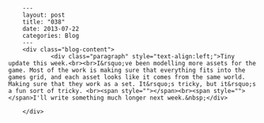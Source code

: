 
        ---
        layout: post
        title: "038"
        date: 2013-07-22
        categories: Blog
        ---
        <div class="blog-content">
				<div class="paragraph" style="text-align:left;">Tiny update this week.<br><br>I&rsquo;ve been modelling more assets for the game. Most of the work is making sure that everything fits into the games grid, and each asset looks like it comes from the same world. Making sure that they work as a set. It&rsquo;s tricky, but it&rsquo;s a fun sort of tricky. <br><span style=""></span><br><span style=""></span>I'll write something much longer next week.&nbsp;</div>

		</div>
        